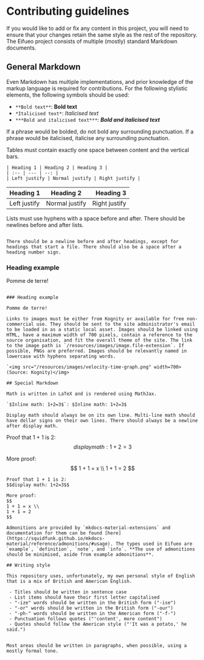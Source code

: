 # Contributing guidelines

If you would like to add or fix any content in this project, you will need to ensure that your changes retain the same style as the rest of the repository. The Eifueo project consists of multiple (mostly) standard Markdown documents.

## General Markdown

Even Markdown has multiple implementations, and prior knowledge of the markup language is required for contributions. For the following stylistic elements, the following symbols should be used:

 - `**Bold text**`: **Bold text**
 - `*Italicised text*`: *Italicised text*
 - `***Bold and italicised text***`: ***Bold and italicised text***

If a phrase would be bolded, do not bold any surrounding punctuation. If a phrase would be italicised, italicise any surrounding punctuation.

Tables must contain exactly one space between content and the vertical bars.

```
| Heading 1 | Heading 2 | Heading 3 |
| :-- | --- | --: |
| Left justify | Normal justify | Right justify |
```
| Heading 1 | Heading 2 | Heading 3 |
| :-- | --- | --: |
| Left justify | Normal justify | Right justify |

Lists must use hyphens with a space before and after. There should be newlines before and after lists.

```

There should be a newline before and after headings, except for headings that start a file. There should also be a space after a heading number sign.

```
### Heading example

Pomme de terre!
```

### Heading example

Pomme de terre!

Links to images must be either from Kognity or available for free non-commercial use. They should be sent to the site administrator's email to be loaded in as a static local asset. Images should be linked using HTML, have a maximum width of 700 pixels, contain a reference to the source organisation, and fit the overall theme of the site. The link to the image path is `/resources/images/image.file-extension`. If possible, PNGs are preferred. Images should be relevantly named in lowercase with hyphens separating words.

`<img src="/resources/images/velocity-time-graph.png" width=700>(Source: Kognity)</img>

## Special Markdown

Math is written in LaTeX and is rendered using MathJax.

`$Inline math: 1+2=3$`: $Inline math: 1+2=3$

Display math should always be on its own line. Multi-line math should have dollar signs on their own lines. There should always be a newline after display math.

```
Proof that 1 + 1 is 2:
$$display math: 1+2=3$$

More proof:
$$
1 + 1 = x \\
1 + 1 = 2
$$
```
Proof that 1 + 1 is 2:
$$display math: 1+2=3$$

More proof:
$$
1 + 1 = x \\
1 + 1 = 2
$$

Admonitions are provided by `mkdocs-material-extensions` and documentation for them can be found [here](https://squidfunk.github.io/mkdocs-material/reference/admonitions/#usage). The types used in Eifueo are `example`, `definition`, `note`, and `info`. **The use of admonitions should be minimised, aside from example admonitions**.

## Writing style

This repository uses, unfortunately, my own personal style of English that is a mix of British and American English.

 - Titles should be written in sentence case
 - List items should have their first letter capitalised
 - "-ize" words should be written in the British form ("-ise")
 - "-or" words should be written in the British form ("-our")
 - "-ph-" words should be written in the American form ("-f-")
 - Punctuation follows quotes ("'content', more content")
 - Quotes should follow the American style ("'It was a potato,' he said.")


Most areas should be written in paragraphs, when possible, using a mostly formal tone.
